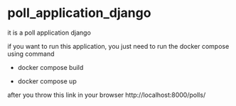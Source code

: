# poll_application_django
it is a poll application django

if you want to run this application, you just need to run the docker compose using command

- docker compose build

- docker compose up

after you throw this link in your browser http://localhost:8000/polls/





